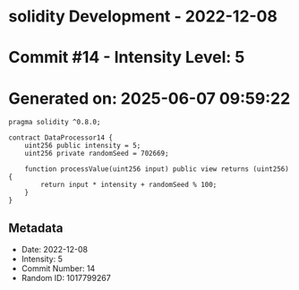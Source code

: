 ﻿# solidity Development - 2022-12-08
# Commit #14 - Intensity Level: 5
# Generated on: 2025-06-07 09:59:22
```solidity
pragma solidity ^0.8.0;

contract DataProcessor14 {
    uint256 public intensity = 5;
    uint256 private randomSeed = 702669;

    function processValue(uint256 input) public view returns (uint256) {
        return input * intensity + randomSeed % 100;
    }
}
```
## Metadata
- Date: 2022-12-08
- Intensity: 5
- Commit Number: 14
- Random ID: 1017799267
